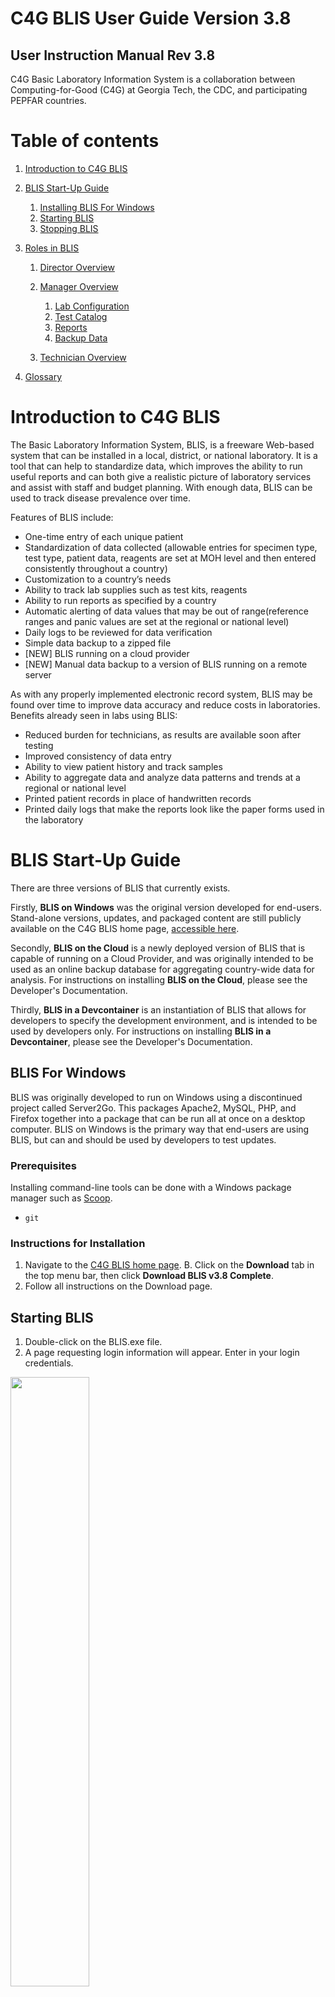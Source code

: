 # C4G BLIS User Guide Version 3.8

## User Instruction Manual Rev 3.8

C4G Basic Laboratory Information System is a collaboration between Computing-for-Good (C4G) at Georgia Tech, the CDC, and participating PEPFAR countries.

<div style="page-break-after: always;"></div>

# Table of contents
1. [Introduction to C4G BLIS](#introduction)
2. [BLIS Start-Up Guide](#startup)
    1. [Installing BLIS For Windows](#blis_windows)
    2. [Starting BLIS](#starting_blis)
    3. [Stopping BLIS](#stopping_blis)

3. [Roles in BLIS](#blis_roles)
    1. [Director Overview](#director_overview)
    2. [Manager Overview](#manager_overview)
        1. [Lab Configuration](#lab_configuration)
        2. [Test Catalog](#test_catalog)
        3. [Reports](#reports)
        4. [Backup Data](#backup_data)

    3. [Technician Overview](#technician_overview)
4. [Glossary](#glossary)

# Introduction to C4G BLIS <a name="introduction"></a>
The Basic Laboratory Information System, BLIS, is a freeware Web-based system that can be installed in a local, district, or national laboratory. It is a tool that can help to standardize data, which improves the ability to run useful reports and can both give a realistic picture of laboratory services and assist with staff and budget planning. With enough data, BLIS can be used to track disease prevalence over time.

Features of BLIS include:
- One-time entry of each unique patient
- Standardization of data collected (allowable entries for specimen type, test type, patient data, reagents are set at MOH level and then entered consistently throughout a country)
- Customization to a country’s needs
- Ability to track lab supplies such as test kits, reagents
- Ability to run reports as specified by a country
- Automatic alerting of data values that may be out of range(reference ranges and panic values are set at the regional or national level)
- Daily logs to be reviewed for data verification
- Simple data backup to a zipped file 
- [NEW] BLIS running on a cloud provider
- [NEW] Manual data backup to a version of BLIS running on a remote server

As with any properly implemented electronic record system, BLIS may be found over time to improve data accuracy and reduce costs in laboratories. Benefits already seen in labs using BLIS:
- Reduced burden for technicians, as results are available soon after testing
- Improved consistency of data entry
- Ability to view patient history and track samples
- Ability to aggregate data and analyze data patterns and trends at a regional or national level
- Printed patient records in place of handwritten records
- Printed daily logs that make the reports look like the paper forms used in the laboratory

# BLIS Start-Up Guide <a name="startup"></a>
There are three versions of BLIS that currently exists. 

Firstly, **BLIS on Windows** was the original version developed for end-users. Stand-alone versions, updates, and packaged content are still publicly available on the C4G BLIS home page, [accessible here](http://blis.cc.gatech.edu/).

Secondly, **BLIS on the Cloud** is a newly deployed version of BLIS that is capable of running on a Cloud Provider, and was originally intended to be used as an online backup database for aggregating country-wide data for analysis. For instructions on installing **BLIS on the Cloud**, please see the Developer's Documentation.

Thirdly, **BLIS in a Devcontainer** is an instantiation of BLIS that allows for developers to specify the development environment, and is intended to be used by developers only. For instructions on installing **BLIS in a Devcontainer**, please see the Developer's Documentation.

## BLIS For Windows <a name="blis_windows"></a>
BLIS was originally developed to run on Windows using a discontinued project called Server2Go. This packages Apache2, MySQL, PHP, and Firefox together into a package that can be run all at once on a desktop computer. BLIS on Windows is the primary way that end-users are using BLIS, but can and should be used by developers to test updates.

### Prerequisites
Installing command-line tools can be done with a Windows package manager such as [Scoop](https://scoop.sh/).

* `git`

### Instructions for Installation
1. Navigate to the [C4G BLIS home page](http://blis.cc.gatech.edu/). 
B. Click on the **Download** tab in the top menu bar, then click **Download BLIS v3.8 Complete**.
3. Follow all instructions on the Download page.

## Starting BLIS <a name="starting_blis"></a>

1. Double-click on the BLIS.exe file.
2. A page requesting login information will appear. Enter in your login credentials.

<img src="../images/user_guide/login.png" width="50%"/> 

## Stopping BLIS <a name="stopping_blis"></a>
1. After your session is complete, click the **Logout** button in the top right pane of the screen.
2. A popup window will appear where you can rate your experience with C4G BLIS and write any comments you may have. After entering your feedback, press the **Submit** button to fully logout. Alternatively, you may press **Skip** to logout immediately without providing any feedback. If you do not wish to logout, press **CLOSE**.

<img src="../images/user_guide/logout.png" width="50%"/> 

# Roles in BLIS <a name="blis_roles"></a>
There are three roles in BLIS. 

Firstly, **Directors** (also referenced to as country directors) are a role held by a single individual at the management level of each country. The roles of Directors are to oversee many laboratories using BLIS, summarize data trends from uploaded patient data from across the country, and work with C4G developers to provide user feedback for future versions of BLIS.

Secondly, **Managers** (also referenced as admin users) are the managerial supervisors of laboratories. The roles of Managers are to maintain the user permissions to individual labs and alter individual lab configurations as needed.

Thirdly, **Technicians** are the majority of BLIS users. The role of Technicians is to enter in and verify patient data.

# Director Overview <a name="director_overview"></a>
# Manager Overview <a name="manager_overview"></a>
The manager interface allows the Manager to do the following:
1. Add, edit, and delete users
2. Change the laboratory configuration settings in the **Lab Configuration** tab in the top menu bar
3. Generate and print reports in the **Reports** tab in the top menu bar

## Lab Configuration <a name="lab_configuration"></a>
The laboratory configuration can be changed by Managers or admin users of BLIS. Here, you can change how reports are generated, what patient data is collected, as well as various other settings. In general, laboratory settings are usually initialized by the Country Director, but can be modified to suit individual labs' needs.

The menu selection for the **Lab Configuration** tab - accessible in the top menu bar - is as follows:
1. [Summary](#summary)
2. [Tests](#tests)
3. [Search](#search)
4. [Reports](#reports)
5. [Results](#results)
6. [Sites](#sites)
7. [Inventory](#inventory)
8. [Barcode Settings](#barcode_settings)
9. [Billing](#billing)
10. [User Accounts](#user_accounts)
11. [Registration Fields](#registration_fields)
12. [Doctor Registration Fields](#doctor_registration_fields)
13. [Modify Language](#modify_language)
14. [Setup Local Network](#setup_local_network)
15. [BLIS Online](#blis_online)
16. [External Interface](#external_interface)
17. [Revert to Backup](#revert_to_backup)
18. [Manage Backup Keys](#manage_backup_keys)
19. [Export Configuration](#export_configuration)

### Summary <a name="summary"></a>
The **Summary** page displays information about the laboratory. Specific information includes the Facility Name, Location, Lab Manager, available Specimen Types, available Test Types, and Technician Accounts allocated to the specific laboratory.

<img src="../images/user_guide/lab_configuration.png" width="50%"/>

### Tests <a name="tests"></a>
The **Tests** page has a drop down menu that opens up to reveal three different options: **Specimen/Test Types**, **Target TAT**, and **Results Interpretation**.

#### Specimen/Test Types
The **Specimen/Test Types** page allows you to set the specimen and test types as appropriate for your country. Click **Show** to reveal hidden panes and **Hide** to close the panes. Check the box for each specimen type collected or test done at this facility, and click **Submit** to save.

<img src="../images/user_guide/specimen_test_type.png" width="50%"/>

#### Target TAT
The **Target TAT** page displays turnaround times for tests. To enter or change turnaround time, click **Edit**. The number and unit (such as “24 hours”) change to a text field and a drop-down list. Enter the desired number and choose **Hours** or **Days**. When finished, click the **Submit** button to save changes, or **Cancel** to discard changes. These options are below the list.

<img src="../images/user_guide/target_tat.png" width="50%"/>

### Results Interpretation

The **Results Interpretation** page allows you to specify the interpretation for multiple ranges of values for each test type. To view or edit an existing test’s result, choose the test type from the drop-down list and click the **Search** button. The current interpretation appears. Edit using the text boxes.

To add a new range to the list, click the **Add Another** link and enter data in the text boxes. Click the **Submit** button to save changes, or **Cancel** to discard them.

<img src="../images/user_guide/results_interpretation.png" width="50%"/>

### Search <a name="search"></a>
The **Search** page allows you to configure what results are displayed for each patient when a search is executed. It also allows you to change how many results are displayed on each page.

<img src="../images/user_guide/search.png" width="50%"/>

### Reports <a name="reports"></a>
The **Reports** page has a drop down menu that opens up to reveal seven different options: **Infection Report**, **Test/Specimen Grouped Reports**, **Daily Report Settings**, **Enable/Disable Test Reports**, **Test Report Configuration**, **Worksheet**, and **Order Patient Fields**.

### Infection Report
The **Infection Report** page generates an aggregate report of laboratory test results for a particular period for one or all lab sections. The tests listed in the report are the ones checked to include on the **Specimen/Test Types** page. Click **Edit** to make changes to the details reported. When finished, click **Submit** button to save changes, **Preview** to view the report, or **Cancel** to discard changes.

<img src="../images/user_guide/infection_report.png" width="50%"/>

### Test/Specimen Grouped Reports
The **Test/Specimen Grouped Reports** page allows you to set the **Test Count (Grouped) Report** settings and the **Specimen Count (Grouped) Report** settings. Click **Edit** to change settings. When finished, click the **Submit** button to save changes, or **Cancel** to discard changes. 

<img src="../images/user_guide/test_specimen_grouped_reports.png" width="50%"/>

### Daily Report Settings
The **Daily Report Settings** page allows you to set the layout of the **Patient Report**, **Daily Log - Specimens**, and **Daily Log - Patients**. Use the drop-down to select the report type, then click **Search**. Check or un-check boxes to show or hide patient, specimen, and test information. If desired, you can upload a .jpg logo file to appear on the report. When finished, click the **Submit** button to save changes, or **Cancel** to discard changes. These options are below the list.

<img src="../images/user_guide/test_specimen_grouped_reports.png" width="50%"/>

### Enable/Disable Test Results
The **Enable/Disable Test Results** page allows you to enable or disable specific tests. Items on the left side are disabled; move the test items to the right side to enable them. When finished, click the **Submit** button to save changes, or **Cancel** to discard changes.

<img src="../images/user_guide/enable_disable_test_results.png" width="50%"/>

### Test Report Configuration
The **Test Report Configuration** page allows you to visualize your enabled test configurations. Use the drop-down to select the test type from the enabled test list, then click **Search**. Click **Edit** to edit the configuration of the reported test data. Check or un-check boxes to show or hide patient, specimen, and test information. When finished, click the **Submit** button to save changes, or **Cancel** to discard changes

### Worksheet
The **Worksheet** page allows you to create templates for gather patient data in the lab. In lab settings where data are not entered at the point of service, the data entry staff can enter the laboratory's patient information and ordered tests, then print the worksheet so that lab technicians can write test results and other data to be entered into BLIS. 

Select the **Lab Section** and **Test Type** and click **Search** to edit the report format. To edit a custom report, click **Edit** to the right of the report. To create a new custom worksheet, click the **Add Custom Worksheet** link at the bottom of the list.

<img src="../images/user_guide/worksheet.png" width="50%"/>

### Results <a name="results"></a>
The **Results** page allows you to edit the parameters displayed in the batch results page. Currently, the editable data is limited to Patient information.

<img src="../images/user_guide/results.png" width="50%"/>

### Sites <a name="sites"></a>
The **Sites** page allows you to add, modify, or remove specimen collection sites to the laboratory records. When first spawning a laboratory, only one site - the default site - will exist. 

Additional information about the site can be provided in the textboxes - currently, BLIS supports adding in District and Region information. To add another site, click on the **Add Another** hyperlink at the top and fill in textbox with the new site name, then click **Submit**. To go back, click **Cancel**. 

<img src="../images/user_guide/sites.png" width="50%"/>

### Inventory <a name="inventory"></a>
The **Inventory** page is a list of any existing reagents being tracked in BLIS. To add another, click the
**Add Item** link above the list and input the name, unit of measurement associated with the reagent, and any miscellaneous remarks about the reagent. After pressing **Submit**, don't forget to add the item's stock. On the **Current Inventory** page, you can **Log Stock Usage**, **Add Stock**, or **Edit Details**.

<img src="../images/user_guide/inventory.png" width="50%"/>

### Barcode Settings <a name="barcode_settings"></a>
The **Barcode Settings** page allows you to configure the settings for barcode formats. Click on the **Page Help** for more details. After changing the settings, click **Submit** to save your edits.

<img src="../images/user_guide/barcode_settings.png" width="50%"/>

### User Accounts <a name="user_accounts"></a>

### Registration Fields <a name="registration_fields"></a>

### Doctor Registration Fields <a name="doctor_registration_fields"></a>

### Modify Language <a name="modify_language"></a>

### Setup Local Network <a name="modify_language"></a>

### BLIS Online <a name="blis_online"></a>
The **BLIS Online** page allows you to enter an IP address of a **BLIS on the Cloud** server. For more details about **BLIS on the Cloud** and how to create your own instantiation, please read the Developer's Documentation.

Please enter the IP address into the text box and click **Submit**. A message stating "BLIS Cloud hostname updated successfully!" will pop up if submitted correctly. 

<img src="../images/user_guide/blis_online.png" width="50%"/>

### External Interface <a name="external_interface"></a>

### Revert to Backup <a name="revert_to_backup"></a>

### Manage Backup Keys <a name="manage_backup_keys"></a>
The **Manage Backup Keys** page allows you to create, manage, or delete key pairs in order to encrypt laboratory backup data. Encrypting laboratory backup data with a unique key-pair ensures that only the personnel with the correct private key will be able to successfully decrypt the encrypted data with the correlated public key.

The home screen of the **Manage Backup Keys** page displays the list of currently active public keys. In the example image below, only one public key is available for use, with a key alias of "my_pubkey".

<img src="../images/user_guide/manage_backup_keys.png" width="50%"/>

#### Disable Encrypted Backups
Toggle this button to disable or enable encrypted backups. It is recommended to enable encrypted backups to protect private patient information.

#### Download Public Key
This button opens a popup window prompting the user to download a public key. This key should be saved onto the computer.

<img src="../images/user_guide/download_public_key.png" width="50%"/>

#### Add Key Alias
To add a new public key, click **Add Key Alias**. Fill free to enter in any key alias names here. We recommend entering in some identifying information that describes the origin of the public key. For example, if the public key was provided by the country director, the key alias name could be "country_director_pubkey".

To upload the public key, click **Browse** and use the File Upload navigational controls to select the desired public key (ending in a .blis file extension). After selecting the correct public key, click **Add** to add the public key to the list of currently active public keys, or **Cancel** to discard changes.

<img src="../images/user_guide/add_key_alias.png" width="50%"/>

### Export Configuration <a name="export_configuration"></a>


## Test Catalog <a name="test_catalog"></a>

## Reports <a name="reports"></a>

## Backup Data <a name="backup_data"></a>
The **Backup Data** feature was created for two reasons - to revert to a previously backed-up copy in cases of system failure, but also to create a backup file of the current laboratory patient data for uploading to a **BLIS on Cloud** version. 

For example, one intended use of the second scenario would be to upload the current laboratory data to the director's instantiation of BLIS. A conglomeration of multiple labs' data would permit the director to visualize larger trends in the healthcare data across several laboratories. This would aid the director in understanding the needs of individual labs, and permit them to mobilize aid catered to the specific needs of each laboratories.

The below image is the default view of the **Backup Data** page.

<img src="../images/user_guide/backup_data.png" width="50%"/>

### Backup Data with Pre-Existing Key
If a public key has already been registered to the personnel account through the **Lab Configuration** > **Manage Backup Keys** functionality, then the key should appear in the drop-down menu. In the image below, *my_pubkey* is a pre-existing public key that had been previously registered. Please select the key from the drop-down menu.

<img src="../images/user_guide/backup_data_preexisting_key.png" width="50%"/>

### Backup Data without Pre-Existing Key
If the desired public key has not already been registered to the account, then please select *New Key...* from the drop-down menu. Two new boxes should appear. Give the key a name (recommend either the lab name or lab ID), and click on the **Browse** button. Find the public key that was previously downloaded onto your computer and select it to upload.

<img src="../images/user_guide/backup_data_no_preexisting_key.png" width="50%"/>

After selecting the public key of choice, please choose the desired backup (General or Anonymized) and then click **Backup** to trigger the data backup. A new page should pop up, confirming that the backup was successful. Please click the **Download Zip** hyperlink to download the zipped file to your Desktop. 

Additionally, if a Backup IP Address was previously set in **Lab Configuration** > **BLIS Online** page, a copy of the backup will be sent to the BLIS version hosted on the specified IP Address.

<img src="../images/user_guide/download_successful.png" width="50%"/>

## Technician Overview <a name="technician_overview"></a>


